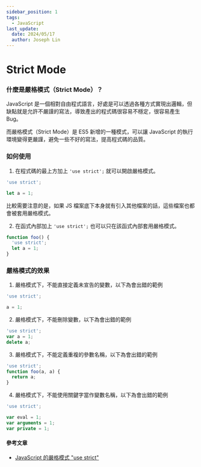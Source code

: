 ```yaml
---
sidebar_position: 1
tags:
  - JavaScript
last_update:
  date: 2024/05/17
  author: Joseph Lin
---
```


# Strict Mode

### 什麼是嚴格模式（Strict Mode）？

JavaScript 是一個相對自由程式語言，好處是可以透過各種方式實現出邏輯，但缺點就是允許不嚴謹的寫法，導致產出的程式碼很容易不穩定，很容易產生 Bug。

而嚴格模式（Strict Mode）是 ES5 新增的一種模式，可以讓 JavaScript 的執行環境變得更嚴謹，避免一些不好的寫法，提高程式碼的品質。

### 如何使用

1. 在程式碼的最上方加上 `'use strict';` 就可以開啟嚴格模式。

```js
'use strict';

let a = 1;
```

比較需要注意的是，如果 JS 檔案底下本身就有引入其他檔案的話，這些檔案也都會被套用嚴格模式。

2. 在函式內部加上 `'use strict';` 也可以只在該函式內部套用嚴格模式。

```js
function foo() {
  'use strict';
  let a = 1;
}
```

### 嚴格模式的效果

1. 嚴格模式下，不能直接定義未宣告的變數，以下為會出錯的範例

```js
'use strict';

a = 1;
```

2. 嚴格模式下，不能刪除變數，以下為會出錯的範例

```js
'use strict';
var a = 1;
delete a;
```

3. 嚴格模式下，不能定義重複的參數名稱，以下為會出錯的範例

```js
'use strict';
function foo(a, a) {
  return a;
}
```

4. 嚴格模式下，不能使用關鍵字當作變數名稱，以下為會出錯的範例

```js
'use strict';

var eval = 1;
var arguments = 1;
var private = 1;
```

#### 參考文章

- [JavaScript 的嚴格模式 "use strict"](https://www.casper.tw/javascript/2017/12/15/javascript-use-strict/)
